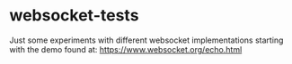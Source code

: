 # websocket-tests
Just some experiments with different websocket implementations starting with the demo found at: https://www.websocket.org/echo.html
